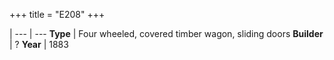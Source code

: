 +++
title = "E208"
+++

 |
--- | ---
**Type** | Four wheeled, covered timber wagon, sliding doors
**Builder** | ?
**Year** | 1883